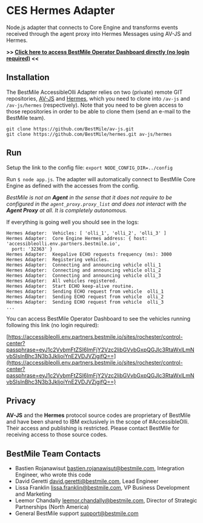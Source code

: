 # CES Hermes Adapter

Node.js adapter that connects to Core Engine and transforms events received through the agent proxy into Hermes Messages using AV-JS and Hermes.

**>> [Click here to access BestMile Operator Dashboard directly (no login required)](https://accessibleolli.env.partners.bestmile.io/sites/rochester/control-center?passphrase=eyJ1c2VybmFtZSI6ImFjY2Vzc2libGVvbGxpQGJlc3RtaWxlLmNvbSIsInBhc3N3b3JkIjoiYnE2VDJVZjgifQ==) <<**

## Installation

The BestMile AccessibleOlli Adapter relies on two (private) remote GIT repositories, [AV-JS](https://github.com/BestMile/av-js) and [Hermes](https://github.com/BestMile/hermes), which you need to clone into `/av-js` and `/av-js/hermes` (respectively). Note that you need to be given access to those repositories in order to be able to clone them (send an e-mail to the BestMile team).

```
git clone https://github.com/BestMile/av-js.git
git clone https://github.com/BestMile/hermes.git av-js/hermes
```

## Run

Setup the link to the config file: `export NODE_CONFIG_DIR=../config`

Run `$ node app.js`. The adapter will automatically connect to BestMile Core Engine as defined with the accesses from the config.

*BestMile is not an **Agent** in the sense that it does not require to be configured in the `agent_proxy.proxy_list` and does not interact with the **Agent Proxy** at all. It is completely autonomous.*

If everything is going well you should see in the logs:
```
Hermes Adapter:  Vehicles: [ 'olli_1', 'olli_2', 'olli_3' ]
Hermes Adapter:  Core Engine Hermes address: { host: 'accessibleolli.env.partners.bestmile.io',
  port: '32363' }
Hermes Adapter:  Keepalive ECHO requests frequency (ms): 3000
Hermes Adapter:  Registering vehicles.
Hermes Adapter:  Connecting and announcing vehicle olli_1
Hermes Adapter:  Connecting and announcing vehicle olli_2
Hermes Adapter:  Connecting and announcing vehicle olli_3
Hermes Adapter:  All vehicles registered.
Hermes Adapter:  Start ECHO keep-alive routine.
Hermes Adapter:  Sending ECHO request from vehicle  olli_1
Hermes Adapter:  Sending ECHO request from vehicle  olli_2
Hermes Adapter:  Sending ECHO request from vehicle  olli_3
...
```

You can access BestMile Operator Dashboard to see the vehicles running following this link (no login required):

[https://accessibleolli.env.partners.bestmile.io/sites/rochester/control-center?passphrase=eyJ1c2VybmFtZSI6ImFjY2Vzc2libGVvbGxpQGJlc3RtaWxlLmNvbSIsInBhc3N3b3JkIjoiYnE2VDJVZjgifQ==](https://accessibleolli.env.partners.bestmile.io/sites/rochester/control-center?passphrase=eyJ1c2VybmFtZSI6ImFjY2Vzc2libGVvbGxpQGJlc3RtaWxlLmNvbSIsInBhc3N3b3JkIjoiYnE2VDJVZjgifQ==)

## Privacy

**AV-JS** and the **Hermes** protocol source codes are proprietary of BestMile and have been shared to IBM exclusively in the scope of #AccessibleOlli. Their access and publishing is restricted. Please contact BestMile for receiving access to those source codes.

## BestMile Team Contacts

* Bastien Rojanawisut <bastien.rojanawisut@bestmile.com>, Integration Engineer, who wrote this code
* David Geretti <david.geretti@bestmile.com>, Lead Engineer
* Lissa Franklin <lissa.franklin@bestmile.com>, VP Business Development and Marketing
* Leemor Chandally <leemor.chandally@bestmile.com>, Director of Strategic Partnerships (North America)
* General BestMile support <support@bestmile.com>
